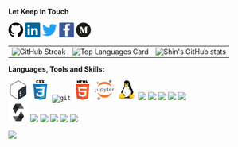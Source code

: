 **Let Keep in Touch**

<a href="https://github.com/Rekidiang2" target="_blank"><img src="https://github.com/Rekidiang2/Rekidiang2/blob/main/leslogos/github-logo.png"></a>
<a href="https://www.linkedin.com/in/kiese-diangebeni-reagan-82992216a/" target="_blank"><img src="https://github.com/Rekidiang2/Rekidiang2/blob/main/leslogos/linkedin-logo.png"></a>
<a href="https://twitter.com/ReaganKiese" target="_blank"><img src="https://github.com/Rekidiang2/Rekidiang2/blob/main/leslogos/twitter-logo.png"></a>
<a href="https://web.facebook.com/reagan.kiese.7"><img src="https://github.com/Rekidiang2/Rekidiang2/blob/main/leslogos/facebook-logo.png"></a>
<a href="https://medium.com/@rkiese6" target="_blank"><img src="https://github.com/Rekidiang2/Rekidiang2/blob/main/leslogos/medium-logo.png"></a>

|          |      |      |
|--------------|-----------|-----------|
|![GitHub Streak](https://github-readme-streak-stats.herokuapp.com?user=Rekidiang2&theme=neon-palenight&hide_border=true)|![Top Languages Card](https://github-readme-stats.vercel.app/api/top-langs/?username=Rekidiang2&layout=compact)|![Shin's GitHub stats](https://github-readme-stats.vercel.app/api?username=Rekidiang2&show_icons=true&theme=tokyonight)|



**Languages, Tools and Skills:**  

<code><img src="https://raw.githubusercontent.com/devicons/devicon/master/icons/bash/bash-original.svg" alt="bash" width="40" height="40"/></code>
<code><img src="https://raw.githubusercontent.com/devicons/devicon/master/icons/css3/css3-original-wordmark.svg" alt="css3" width="40" height="40"/></code>
<code><img src="https://www.vectorlogo.zone/logos/git-scm/git-scm-icon.svg" alt="git" width="40" height="40"/></code>
<code><img src="https://raw.githubusercontent.com/devicons/devicon/master/icons/html5/html5-original-wordmark.svg" alt="html5" width="40" height="40"/></code>
<code><img src="https://raw.githubusercontent.com/devicons/devicon/master/icons/jupyter/jupyter-original-wordmark.svg" alt="Jupyter" width="40" height="40"/></code>
<code><img src="https://raw.githubusercontent.com/devicons/devicon/master/icons/linux/linux-original.svg" alt="linux" width="40" height="40"/></code>
<code><img height="40" src="https://raw.githubusercontent.com/shinokada/shinokada/master/assets/python.png"></code>
<code><img height="40" src="https://raw.githubusercontent.com/shinokada/shinokada/master/assets/javascript.png"></code>
<code><img height="40" src="https://raw.githubusercontent.com/shinokada/shinokada/master/assets/php.png"></code>
<code><img height="40" src="https://raw.githubusercontent.com/shinokada/shinokada/master/assets/visual-studio-code.png"></code>
<code><img height="40" src="https://www.vectorlogo.zone/logos/virtualbox/virtualbox-icon.svg"></code>  
<code><img height="40" src="https://github.com/vscode-icons/vscode-icons/blob/master/icons/file_type_light_solidity.svg"></code>
<code><img height="40" src="https://www.vectorlogo.zone/logos/ethereum/ethereum-icon.svg"></code>
<code><img height="40" src="https://www.vectorlogo.zone/logos/djangoproject/djangoproject-icon.svg"></code>
<code><img height="40" src="https://www.vectorlogo.zone/logos/tensorflow/tensorflow-icon.svg"></code>
<code><img height="40" src="https://www.vectorlogo.zone/logos/pytorch/pytorch-icon.svg"></code>
<code><img height="40" src="https://github.com/gilbarbara/logos/blob/main/logos/metamask-icon.svg"></code>

![](https://komarev.com/ghpvc/?username=Rekidiang2)
